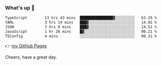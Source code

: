 ### What's up 👋

<!--START_SECTION:waka-->

```txt
TypeScript        13 hrs 43 mins  ███████████████▓░░░░░░░░░   63.29 %
YAML              3 hrs 14 mins   ███▓░░░░░░░░░░░░░░░░░░░░░   14.92 %
JSON              3 hrs 8 mins    ███▓░░░░░░░░░░░░░░░░░░░░░   14.52 %
JavaScript        1 hr 20 mins    █▓░░░░░░░░░░░░░░░░░░░░░░░   06.21 %
TSConfig          4 mins          ░░░░░░░░░░░░░░░░░░░░░░░░░   00.31 %
```

<!--END_SECTION:waka-->

👉 [my GitHub Pages](https://ykzhukian.github.io)

Cheers, have a great day.

